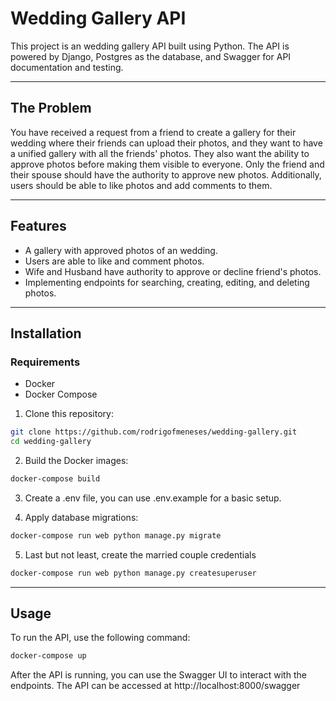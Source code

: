 # Wedding Gallery API

This project is an wedding gallery API built using Python. The API is powered by Django, Postgres as the database, and Swagger for API documentation and testing.

---

## The Problem

You have received a request from a friend to create a gallery for their wedding where their friends can upload their photos, and they want to have a unified gallery with all the friends' photos. They also want the ability to approve photos before making them visible to everyone. Only the friend and their spouse should have the authority to approve new photos. Additionally, users should be able to like photos and add comments to them.

---

## Features

- A gallery with approved photos of an wedding.
- Users are able to like and comment photos.
- Wife and Husband have authority to approve or decline friend's photos.
- Implementing endpoints for searching, creating, editing, and deleting photos.

---

## Installation

### Requirements

- Docker
- Docker Compose

1. Clone this repository:

```bash
git clone https://github.com/rodrigofmeneses/wedding-gallery.git
cd wedding-gallery
```

2. Build the Docker images:

```bash
docker-compose build
```

3. Create a .env file, you can use .env.example for a basic setup.

4. Apply database migrations:

```bash
docker-compose run web python manage.py migrate
```

5. Last but not least, create the married couple credentials

```bash
docker-compose run web python manage.py createsuperuser
```

---

## Usage

To run the API, use the following command:

```bash
docker-compose up
```

After the API is running, you can use the Swagger UI to interact with the endpoints. The API can be accessed at http://localhost:8000/swagger
